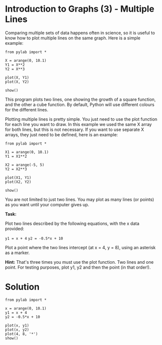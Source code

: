 # Introduction to Graphs (3) - Multiple Lines

Comparing multiple sets of data happens often in science, so it is useful to know how to plot multiple lines on the same graph. Here is a simple example:

```
from pylab import *

X = arange(0, 10.1)
Y1 = X**2
Y2 = X**3

plot(X, Y1)
plot(X, Y2)

show()

```

This program plots two lines, one showing the growth of a square function, and the other a cube function. By default, Python will use different colours for the different lines. 

Plotting multiple lines is pretty simple. You just need to use the plot function for each line you want to draw. In this example we used the same X array for both lines, but this is not necessary. If you want to use separate X arrays, they just need to be defined, here is an example:


```
from pylab import *

X1 = arange(0, 10.1)
Y1 = X1**2

X2 = arange(-5, 5)
Y2 = X2**3

plot(X1, Y1)
plot(X2, Y2)

show()

```

You are not limited to just two lines. You may plot as many lines (or points) as you want until your computer gives up. 

**Task:**

Plot two lines described by the following equations, with the x data provided:

`y1 = x + 4`
`y2 = -0.5*x + 10`

Plot a point where the two lines intercept (at x = 4, y = 8), using an asterisk as a marker.

**Hint:** That's three times you must use the plot function. Two lines and one point. 
For testing purposes, plot y1, y2 and then the point (in that order!).


# Solution

```
from pylab import *

x = arange(0, 10.1)
y1 = x + 4
y2 = -0.5*x + 10

plot(x, y1)
plot(x, y2)
plot(4, 8, '*')
show()

```
